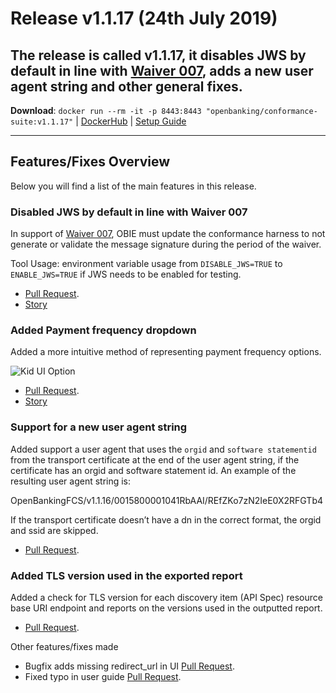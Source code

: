 # Release v1.1.17 (24th July 2019)

The release is called **v1.1.17**, it disables JWS by default in line with [Waiver 007](https://openbanking.atlassian.net/wiki/spaces/DZ/pages/1112670669/W007), adds a new user agent string and other general fixes.
---
**Download**: `docker run --rm -it -p 8443:8443 "openbanking/conformance-suite:v1.1.17"` | [DockerHub](https://hub.docker.com/r/openbanking/conformance-suite) | [Setup Guide](https://bitbucket.org/openbankingteam/conformance-suite/src/develop/docs/setup-guide.md)

---

## Features/Fixes Overview

Below you will find a list of the main features in this release.

### Disabled JWS by default in line with Waiver 007

In support of [Waiver 007](https://openbanking.atlassian.net/wiki/spaces/DZ/pages/1112670669/W007), OBIE must update the conformance harness to not generate or validate the message signature during the period of the waiver.

Tool Usage: environment variable usage from `DISABLE_JWS=TRUE` to `ENABLE_JWS=TRUE` if JWS needs to be enabled for testing.

* [Pull Request](https://bitbucket.org/openbankingteam/conformance-suite/pull-requests/439).
* [Story](https://openbanking.atlassian.net/browse/REFAPP-742)

### Added Payment frequency dropdown

Added a more intuitive method of representing payment frequency options.

![Kid UI Option](https://bitbucket.org/repo/z8qkBnL/images/1319331757-Screenshot%202019-07-24%20at%2010.15.19.png)

* [Pull Request](https://bitbucket.org/openbankingteam/conformance-suite/pull-requests/438).
* [Story](https://openbanking.atlassian.net/browse/REFAPP-838)

### Support for a new user agent string

Added support a user agent that uses the `orgid` and `software statementid` from the transport certificate at the end of the user agent string, if the certificate has an orgid and software statement id. An example of the resulting user agent string is:

OpenBankingFCS/v1.1.16/0015800001041RbAAI/REfZKo7zN2IeE0X2RFGTb4

If the transport certificate doesn’t have a dn in the correct format, the orgid and ssid are skipped.

* [Pull Request](https://bitbucket.org/openbankingteam/conformance-suite/pull-requests/437).

### Added TLS version used in the exported report

Added a check for TLS version for each discovery item (API Spec) resource base URI endpoint and reports on the versions used in the outputted report.

* [Pull Request](https://bitbucket.org/openbankingteam/conformance-suite/pull-requests/422).

Other features/fixes made

* Bugfix adds missing redirect_url in UI [Pull Request](https://bitbucket.org/openbankingteam/conformance-suite/pull-requests/436).
* Fixed typo in user guide [Pull Request](https://bitbucket.org/openbankingteam/conformance-suite/pull-requests/427).